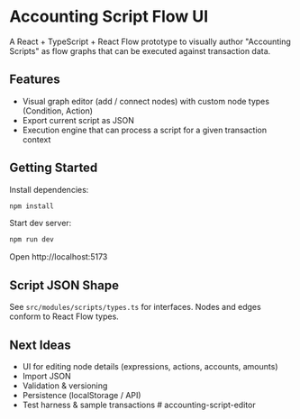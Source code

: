# Accounting Script Flow UI

A React + TypeScript + React Flow prototype to visually author "Accounting Scripts" as flow graphs that can be executed against transaction data.

## Features
- Visual graph editor (add / connect nodes) with custom node types (Condition, Action)
- Export current script as JSON
- Execution engine that can process a script for a given transaction context

## Getting Started

Install dependencies:

```powershell
npm install
```

Start dev server:

```powershell
npm run dev
```

Open http://localhost:5173

## Script JSON Shape
See `src/modules/scripts/types.ts` for interfaces. Nodes and edges conform to React Flow types.

## Next Ideas
- UI for editing node details (expressions, actions, accounts, amounts)
- Import JSON
- Validation & versioning
- Persistence (localStorage / API)
- Test harness & sample transactions
#   a c c o u n t i n g - s c r i p t - e d i t o r  
 
